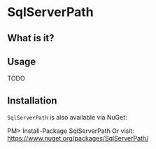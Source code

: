 # SqlServerPath

## What is it?

## Usage

TODO

## Installation

`SqlServerPath` is also available via NuGet:

PM> Install-Package SqlServerPath 
Or visit: https://www.nuget.org/packages/SqlServerPath/

